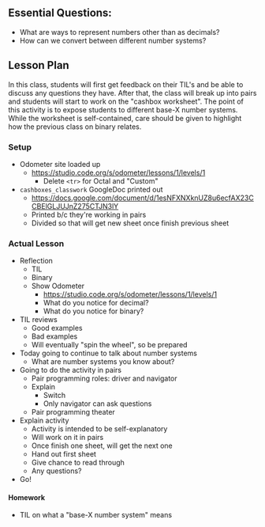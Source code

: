 ## Essential Questions:

- What are ways to represent numbers other than as decimals?
- How can we convert between different number systems?

## Lesson Plan

In this class, students will first get feedback on their TIL's and be able to
discuss any questions they have. After that, the class will break up into pairs
and students will start to work on the "cashbox worksheet". The point of this
activity is to expose students to different base-X number systems. While the
worksheet is self-contained, care should be given to highlight how the previous
class on binary relates.

### Setup

- Odometer site loaded up
    - https://studio.code.org/s/odometer/lessons/1/levels/1
        - Delete `<tr>` for Octal and "Custom"
- `cashboxes_classwork` GoogleDoc printed out
    - https://docs.google.com/document/d/1esNFXNXknUZ8u6ecfAX23CCBElGLJUJnZ275CTJN3lY
    - Printed b/c they're working in pairs
    - Divided so that will get new sheet once finish previous sheet

### Actual Lesson

- Reflection
    - TIL
    - Binary
    - Show Odometer
        - https://studio.code.org/s/odometer/lessons/1/levels/1
        - What do you notice for decimal?
        - What do you notice for binary?
- TIL reviews
    - Good examples
    - Bad examples
    - Will eventually "spin the wheel", so be prepared
- Today going to continue to talk about number systems
    - What are number systems you know about?
- Going to do the activity in pairs
    - Pair programming roles: driver and navigator
    - Explain
        - Switch 
        - Only navigator can ask questions
    - Pair programming theater
- Explain activity
    - Activity is intended to be self-explanatory
    - Will work on it in pairs
    - Once finish one sheet, will get the next one
    - Hand out first sheet
    - Give chance to read through
    - Any questions?
- Go!

#### Homework

- TIL on what a "base-X number system" means
